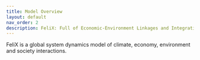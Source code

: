 ```yaml
---
title: Model Overview
layout: default
nav_order: 2
description: FeliX: Full of Economic-Environment Linkages and Integration dX/dt (FeliX)
---
```


FeliX is a global system dynamics model of climate, economy, environment and society interactions.
